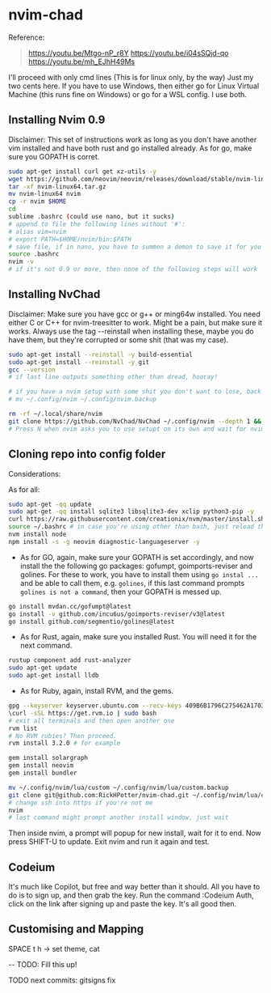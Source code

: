 # nvim-chad

Reference:
> https://youtu.be/Mtgo-nP_r8Y
> https://youtu.be/i04sSQjd-qo
> https://youtu.be/mh_EJhH49Ms

I'll proceed with only cmd lines (This is for linux only, by the way)
Just my two cents here. If you have to use Windows, then either go for Linux Virtual
Machine (this runs fine on Windows) or go for a WSL config. I use both.

## Installing Nvim 0.9

Disclaimer: This set of instructions work as long as you don't have another vim installed
and have both rust and go installed already. As for go, make sure you GOPATH is corret.

```bash
sudo apt-get install curl get xz-utils -y
wget https://github.com/neovim/neovim/releases/download/stable/nvim-linux64.tar.gz
tar -xf nvim-linux64.tar.gz
mv nvim-linux64 nvim
cp -r nvim $HOME
cd
sublime .bashrc (could use nano, but it sucks)
# append to file the following lines without '#':
# alias vim=nvim
# export PATH=$HOME/nvim/bin:$PATH
# save file, if in nano, you have to summon a demon to save it for you
source .bashrc
nvim -v
# if it's not 0.9 or more, then none of the following steps will work
```

## Installing NvChad

Disclaimer: Make sure you have gcc or g++ or ming64w installed. You need either C or C++
for nvim-treesitter to work. Might be a pain, but make sure it works. Always use the tag
--reinstall when installing these, maybe you do have them, but they're corrupted or some
shit (that was my case).

```bash
sudo apt-get install --reinstall -y build-essential
sudo apt-get install --reinstall -y git
gcc --version
# if last line outputs something other than dread, hooray!

# if you have a nvim setup with some shit you don't want to lose, back that up with
# mv ~/.config/nvim ~/.config/nvim.backup

rm -rf ~/.local/share/nvim
git clone https://github.com/NvChad/NvChad ~/.config/nvim --depth 1 && nvim
# Press N when nvim asks you to use setupt on its own and wait for nvim to set default
```

## Cloning repo into config folder

Considerations:

As for all:

```bash
sudo apt-get -qq update
sudo apt-get -qq install sqlite3 libsqlite3-dev xclip python3-pip -y
curl https://raw.githubusercontent.com/creationix/nvm/master/install.sh | sudo bash
source ~/.bashrc # in case you're using other than bash, just reload the terminal instead
nvm install node
npm install -s -g neovim diagnostic-languageserver -y
```

- As for GO, again, make sure your GOPATH is set accordingly, and now install the the
following go packages: gofumpt, goimports-reviser and golines. For these to work, you
have to install them using `go instal ...` and be able to call them, e.g. `golines`,
if this last command prompts `golines is not a command`, then your GOPATH is messed up.

```bash
go install mvdan.cc/gofumpt@latest
go install -v github.com/incu6us/goimports-reviser/v3@latest
go install github.com/segmentio/golines@latest
```

- As for Rust, again, make sure you installed Rust. You will need it for the next command.

```bash
rustup component add rust-analyzer
sudo apt-get update
sudo apt-get install lldb
```

- As for Ruby, again, install RVM, and the gems.

```bash
gpg --keyserver keyserver.ubuntu.com --recv-keys 409B6B1796C275462A1703113804BB82D39DC0E3 7D2BAF1CF37B13E2069D6956105BD0E739499BDB
\curl -sSL https://get.rvm.io | sudo bash
# exit all terminals and then open another one
rvm list
# No RVM rubies? Then proceed.
rvm install 3.2.0 # for example
```

```bash
gem install solargraph
gem install neovim
gem install bundler
```

```bash
mv ~/.config/nvim/lua/custom ~/.config/nvim/lua/custom.backup 
git clone git@github.com:RickHPotter/nvim-chad.git ~/.config/nvim/lua/custom
# change ssh into https if you're not me
nvim
# last command might prompt another install window, just wait
```

Then inside nvim, a prompt will popup for new install, wait for it to end.
Now press SHIFT-U to update. Exit nvim and run it again and test.

## Codeium

It's much like Copilot, but free and way better than it should.
All you have to do is to sign up, and then grab the key.
Run the command :Codeium Auth, click on the link after signing up and paste the key.
It's all good then.

## Customising and Mapping

SPACE t h -> set theme, cat

-- TODO: Fill this up!

TODO next commits:
gitsigns fix

